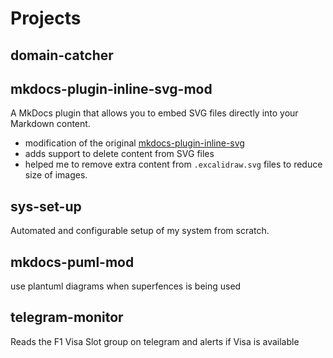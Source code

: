 # Projects

## domain-catcher


## mkdocs-plugin-inline-svg-mod

A MkDocs plugin that allows you to embed SVG files directly into your Markdown content.

- modification of the original [mkdocs-plugin-inline-svg](https://gitlab.com/craig0990/mkdocs-plugin-inline-svg)
- adds support to delete content from SVG files
- helped me to remove extra content from `.excalidraw.svg` files to reduce size
  of images.

## sys-set-up

Automated and configurable setup of my system from scratch.

## mkdocs-puml-mod

use plantuml diagrams when superfences is being used

## telegram-monitor

Reads the F1 Visa Slot group on telegram and alerts if Visa is available
